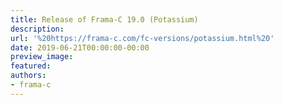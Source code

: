 ```yaml
---
title: Release of Frama-C 19.0 (Potassium)
description:
url: '%20https://frama-c.com/fc-versions/potassium.html%20'
date: 2019-06-21T00:00:00-00:00
preview_image:
featured:
authors:
- frama-c
---
```



